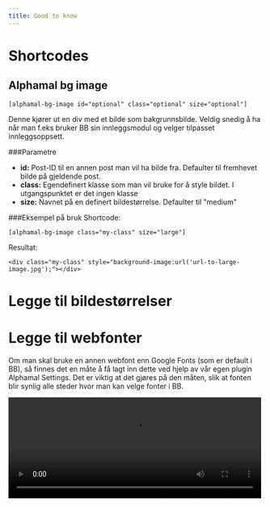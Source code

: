 ```yaml
--- 
title: Good to know
---
```


# Shortcodes

## Alphamal bg image

```
[alphamal-bg-image id="optional" class="optional" size="optional"]
```

Denne kjører ut en div med et bilde som bakgrunnsbilde. Veldig snedig å ha når man f.eks bruker BB sin innleggsmodul og velger tilpasset innleggsoppsett.

###Parametre
- **id:** Post-ID til en annen post man vil ha bilde fra. Defaulter til fremhevet bilde på gjeldende post.
- **class:** Egendefinert klasse som man vil bruke for å style bildet. I utgangspunktet er det ingen klasse
- **size:** Navnet på en definert bildestørrelse. Defaulter til "medium"

###Eksempel på bruk
Shortcode:
```
[alphamal-bg-image class="my-class" size="large"]
```

Resultat:
```
<div class="my-class" style="background-image:url('url-to-large-image.jpg');"></div>
```

# Legge til bildestørrelser

# Legge til webfonter
Om man skal bruke en annen webfont enn Google Fonts (som er default i BB), så finnes det en måte å få lagt inn dette ved hjelp av vår egen plugin Alphamal Settings. Det er viktig at det gjøres på den måten, slik at fonten blir synlig alle steder hvor man kan velge fonter i BB.

<video width="500" height="200" controls loop video controls autoplay>
    <source src="../img/alphamal/fonter.webm" type="video/webm">
    Your browser does not support the video tag.
</video>